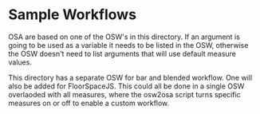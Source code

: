 # Sample Workflows
OSA are based on one of the OSW's in this directory. If an argument is going to be used as a variable it needs to be listed in the OSW, otherwise the OSW doesn't need to list arguments that will use default measure values.

This directory has a separate OSW for bar and blended workflow. One will also be added for FloorSpaceJS. This could all be done in a single OSW overlaoded with all measures, where the osw2osa script turns specific measures on or off to enable a custom workflow. 

